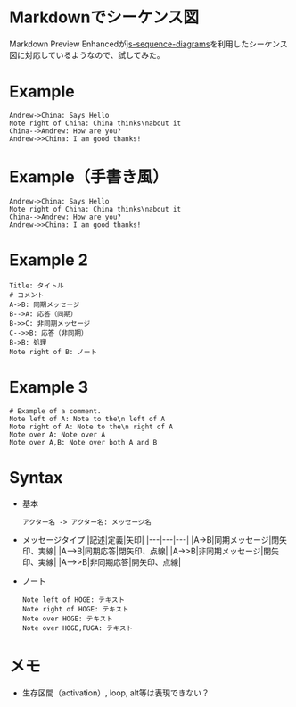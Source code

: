 # Markdownでシーケンス図

Markdown Preview Enhancedが[js-sequence-diagrams](https://bramp.github.io/js-sequence-diagrams/)を利用したシーケンス図に対応しているようなので、試してみた。

# Example
```sequence
Andrew->China: Says Hello
Note right of China: China thinks\nabout it
China-->Andrew: How are you?
Andrew->>China: I am good thanks!
```

# Example（手書き風）
```sequence {theme="hand"}
Andrew->China: Says Hello
Note right of China: China thinks\nabout it
China-->Andrew: How are you?
Andrew->>China: I am good thanks!
```

# Example 2
```sequence
Title: タイトル
# コメント
A->B: 同期メッセージ
B-->A: 応答（同期）
B->>C: 非同期メッセージ
C-->>B: 応答（非同期）
B->B: 処理
Note right of B: ノート
```

# Example 3
```sequence
# Example of a comment.
Note left of A: Note to the\n left of A
Note right of A: Note to the\n right of A
Note over A: Note over A
Note over A,B: Note over both A and B
```

# Syntax

- 基本
    ```
    アクター名 -> アクター名: メッセージ名
    ```

- メッセージタイプ
    |記述|定義|矢印|
    |---|---|---|
    |A->B|同期メッセージ|閉矢印、実線|
    |A-->B|同期応答|閉矢印、点線|
    |A->>B|非同期メッセージ|開矢印、実線|
    |A-->>B|非同期応答|開矢印、点線|

- ノート
    ```
    Note left of HOGE: テキスト
    Note right of HOGE: テキスト
    Note over HOGE: テキスト
    Note over HOGE,FUGA: テキスト
    ```

# メモ

- 生存区間（activation）, loop, alt等は表現できない？